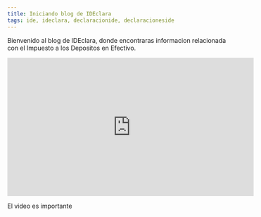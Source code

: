 ```yaml
---
title: Iniciando blog de IDEclara
tags: ide, ideclara, declaracionide, declaracioneside
---
```


Bienvenido al blog de IDEclara, donde encontraras informacion relacionada con el Impuesto a los Depositos en Efectivo.

<iframe width="560" height="315" src="http://www.youtube.com/embed/x2xj360euzQ" frameborder="0" allowfullscreen="allowfullscreen"> </iframe>

El video es importante
